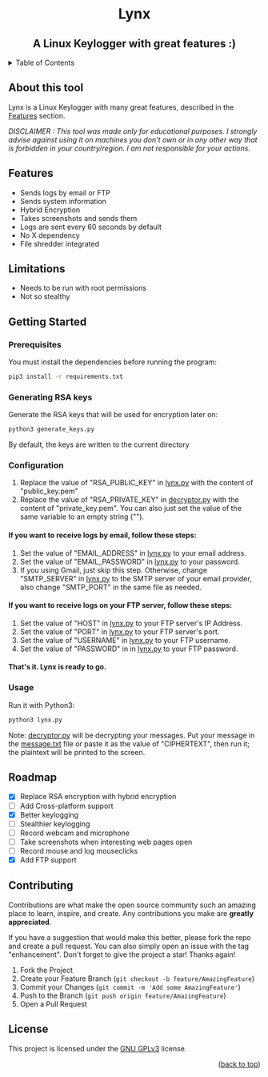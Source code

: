 <div align=center><h1>Lynx</h1></div>
<div align=center><h2>A Linux Keylogger with great features :)</h2></div>

<details>
  <summary>Table of Contents</summary>
  <ol>
    <li><a href="#about-this-tool">About this tool</a></li>
    <li><a href="#features">Features</a></li>
    <li><a href="#limitations">Limitations</a></li>
    <li>
      <a href="#getting-Started">Getting Started</a>
      <ul>
        <li><a href="#prerequisites">Prerequisites</a></li>
        <li><a href="#generating-RSA-Keys">Generating RSA Keys</a></li>
        <li><a href="#configuration">Configuration</a></li>
        <li><a href="#usage">Usage</a></li>
      </ul>
    </li>
    <li><a href="#roadmap">Roadmap</a></li>
    <li><a href="#contributing">Contributing</a></li>
    <li><a href="#license">License</a></li>
  </ol>
</details>

## About this tool
Lynx is a Linux Keylogger with many great features, described in the [Features](#Features) section.

_DISCLAIMER : This tool was made only for educational purposes. I strongly advise against using it on machines you don't own or in any other way that is forbidden in your country/region. I am not responsible for your actions._



## Features
- Sends logs by email or FTP
- Sends system information 
- Hybrid Encryption
- Takes screenshots and sends them
- Logs are sent every 60 seconds by default
- No X dependency
- File shredder integrated

## Limitations
- Needs to be run with root permissions
- Not so stealthy

## Getting Started
### Prerequisites

You must install the dependencies before running the program:

```bash
pip3 install -r requirements.txt
```
### Generating RSA keys
Generate the RSA keys that will be used for encryption later on:
```bash
python3 generate_keys.py
```
By default, the keys are written to the current directory

### Configuration
1. Replace the value of "RSA_PUBLIC_KEY" in [lynx.py](lynx.py) with the content of "public_key.pem" 
2. Replace the value of "RSA_PRIVATE_KEY" in [decryptor.py](decryptor.py) with the content of "private_key.pem". You can also just set the value of the same variable to an empty string ("").
#### If you want to receive logs by email, follow these steps:
1. Set the value of "EMAIL_ADDRESS" in [lynx.py](lynx.py) to your email address.
2. Set the value of "EMAIL_PASSWORD" in [lynx.py](lynx.py) to your password.
3. If you using Gmail, just skip this step. Otherwise, change "SMTP_SERVER" in [lynx.py](lynx.py) to the SMTP server of your email provider, also change "SMTP_PORT" in the same file as needed. 
#### If you want to receive logs on your FTP server, follow these steps:
1. Set the value of "HOST" in [lynx.py](lynx.py) to your FTP server's IP Address.
2. Set the value of "PORT" in [lynx.py](lynx.py) to your FTP server's port.
3. Set the value of "USERNAME" in [lynx.py](lynx.py) to your FTP username.
4. Set the value of "PASSWORD" in in [lynx.py](lynx.py) to your FTP password.
#### That's it. Lynx is ready to go.

### Usage
Run it with Python3:
```bash
python3 lynx.py
```
Note: [decryptor.py](decryptor.py) will be decrypting your messages. Put your message in the [message.txt](message.txt) file or paste it as the value of "CIPHERTEXT", then run it; the plaintext will be printed to the screen.

## Roadmap
- [x] Replace RSA encryption with hybrid encryption 
- [ ] Add Cross-platform support
- [x] Better keylogging
- [ ] Stealthier keylogging
- [ ] Record webcam and microphone
- [ ] Take screenshots when interesting web pages open
- [ ] Record mouse and log mouseclicks
- [x] Add FTP support

## Contributing

Contributions are what make the open source community such an amazing place to learn, inspire, and create. Any contributions you make are **greatly appreciated**.

If you have a suggestion that would make this better, please fork the repo and create a pull request. You can also simply open an issue with the tag "enhancement".
Don't forget to give the project a star! Thanks again!

1. Fork the Project
2. Create your Feature Branch (`git checkout -b feature/AmazingFeature`)
3. Commit your Changes (`git commit -m 'Add some AmazingFeature'`)
4. Push to the Branch (`git push origin feature/AmazingFeature`)
5. Open a Pull Request


## License
This project is licensed under the [GNU GPLv3](LICENSE.md) license.
<p align="right">(<a href="#top">back to top</a>)</p>
